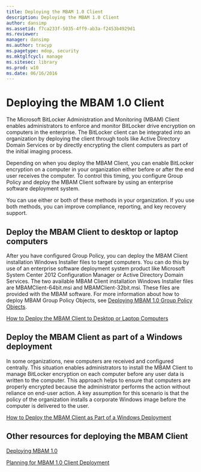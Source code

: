 ```yaml
---
title: Deploying the MBAM 1.0 Client
description: Deploying the MBAM 1.0 Client
author: dansimp
ms.assetid: f7ca233f-5035-4ff9-ab3a-f2453b4929d1
ms.reviewer: 
manager: dansimp
ms.author: tracyp
ms.pagetype: mdop, security
ms.mktglfcycl: manage
ms.sitesec: library
ms.prod: w10
ms.date: 06/16/2016
---
```



# Deploying the MBAM 1.0 Client


The Microsoft BitLocker Administration and Monitoring (MBAM) Client enables administrators to enforce and monitor BitLocker drive encryption on computers in the enterprise. The BitLocker client can be integrated into an organization by deploying the client through tools like Active Directory Domain Services or by directly encrypting the client computers as part of the initial imaging process.

Depending on when you deploy the MBAM Client, you can enable BitLocker encryption on a computer in your organization either before or after the end user receives the computer. To control this timing, you configure Group Policy and deploy the MBAM Client software by using an enterprise software deployment system.

You can use either or both of these methods in your organization. If you use both methods, you can improve compliance, reporting, and key recovery support.

## Deploy the MBAM Client to desktop or laptop computers


After you have configured Group Policy, you can deploy the MBAM Client installation Windows Installer files to target computers. You can do this by use of an enterprise software deployment system product like Microsoft System Center 2012 Configuration Manager or Active Directory Domain Services. The two available MBAM Client installation Windows Installer files are MBAMClient-64bit.msi and MBAMClient-32bit.msi. These files are provided with the MBAM software. For more information about how to deploy MBAM Group Policy Objects, see [Deploying MBAM 1.0 Group Policy Objects](deploying-mbam-10-group-policy-objects.md).

[How to Deploy the MBAM Client to Desktop or Laptop Computers](how-to-deploy-the-mbam-client-to-desktop-or-laptop-computers-mbam-1.md)

## Deploy the MBAM Client as part of a Windows deployment


In some organizations, new computers are received and configured centrally. This situation enables administrators to install the MBAM Client to manage BitLocker encryption on each computer before any user data is written to the computer. This approach helps to ensure that computers are properly encrypted because the administrator performs the action without reliance on end-user action. A key assumption for this scenario is that the policy of the organization installs a corporate Windows image before the computer is delivered to the user.

[How to Deploy the MBAM Client as Part of a Windows Deployment](how-to-deploy-the-mbam-client-as-part-of-a-windows-deployment-mbam-1.md)

## Other resources for deploying the MBAM Client


[Deploying MBAM 1.0](deploying-mbam-10.md)

[Planning for MBAM 1.0 Client Deployment](planning-for-mbam-10-client-deployment.md)

 

 





